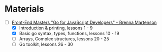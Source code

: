 # Materials

- [ ] [Front-End Masters "Go for JavaScript Developers" - Brenna Martenson](https://frontendmasters.com/courses/go-for-js-devs/)
  - [x] Introduction & printing, lessons 1 - 9
  - [x] Basic go syntax, types, functions, lessons 10 - 19
  - [ ] Arrays, Complex structures, lessons 20 - 25
  - [ ] Go toolkit, lessons 26 - 30
